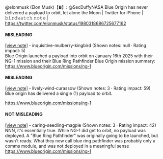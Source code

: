 @elonmusk (Elon Musk)【𝗕】: @SecDuffyNASA Blue Origin has never delivered a payload to orbit, let alone the Moon | Twitter for iPhone | 𝚋𝚒𝚛𝚍𝚠𝚊𝚝𝚌𝚑 𝚗𝚘𝚝𝚎 | https://twitter.com/elonmusk/status/1980318686725677162

#### MISLEADING

[[view note]](https://x.com/i/birdwatch/n/1980328164803973490) - inquisitive-mulberry-kingbird (Shown notes: null · Rating impact: 5)\
Blue Origin launched a payload into orbit on January 16th 2025 with their NG-1 mission and their Blue Ring Pathfinder
Blue Origin mission summary:
https://www.blueorigin.com/missions/ng-1

#### MISLEADING

[[view note]](https://x.com/i/birdwatch/n/1980326746907111704) - lively-wind-curassow (Shown notes: 3 · Rating impact: 59)\
Blue origin has delivered a single (1) payload to orbit.

https://www.blueorigin.com/missions/ng-1

#### NOT MISLEADING

[[view note]](https://x.com/i/birdwatch/n/1980335644153889016) - caring-seedling-magpie (Shown notes: 3 · Rating impact: 42)\
NNN, it's essentially true. While NG-1 did get to orbit, no payload was deployed. A "Blue Ring Pathfinder" was originally going to be launched, but wasn't ready. What they now call blue ring pathfinder was probably only a comms module, and was not deployed in a meaningful sense https://www.blueorigin.com/missions/ng-1
